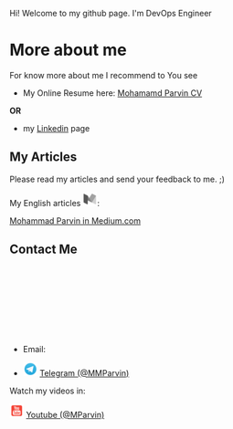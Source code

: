 
Hi! Welcome to my github page.
I'm DevOps Engineer


# More about me

For know more about me I recommend to You see

- My Online  Resume here:
[Mohamamd Parvin CV](https://www.irantalent.com/candidate/cv/502927/show)

**OR**

- my [Linkedin](https://www.linkedin.com/in/mparvin/) page

## My Articles

Please read my articles and send your feedback to me. ;)

My English articles ![Mohammad Parvin Medium](https://raw.githubusercontent.com/MParvin/MParvin/master/assets/img/socials/medium.png):

[Mohammad Parvin in Medium.com](https://medium.com/@MMParvin)

## Contact Me

- Email:
![ME @ MParvin.ME](mailto:me@mparvin.me)

- ![My Telegram](https://raw.githubusercontent.com/MParvin/MParvin/master/assets/img/socials/telegram.png)
[Telegram (@MMParvin)](https://t.me/mmparvin)


Watch my videos in:

![Mohammad parvin youtube](https://raw.githubusercontent.com/MParvin/MParvin/master/assets/img/socials/youtube.png)
[Youtube (@MParvin)](https://youtube.com/mparvin)
